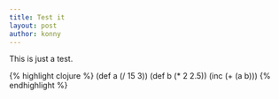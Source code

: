 ```yaml
---
title: Test it
layout: post
author: konny
---
```

This is just a test.

{% highlight clojure %}
(def a (/ 15 3))
(def b (* 2 2.5))
(inc (+ (a b)))
{% endhighlight %}
